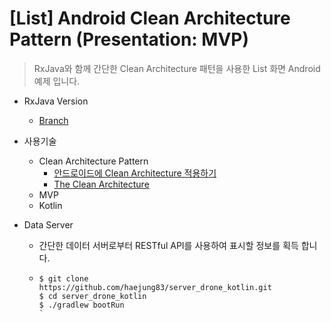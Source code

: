 # [List] Android Clean Architecture Pattern (Presentation: MVP) 
> RxJava와 함께 간단한 Clean Architecture 패턴을 사용한 List 화면 Android 예제 입니다. 

* RxJava Version
  * [Branch](https://github.com/haejung83/android_clean_architecture_list_kotlin/tree/clean_arch_rxjava)


* 사용기술

  * Clean Architecture Pattern
    * [안드로이드에 Clean Architecture 적용하기](https://academy.realm.io/kr/posts/clean-architecture-in-android/)
    * [The Clean Architecture](https://blog.cleancoder.com/uncle-bob/2012/08/13/the-clean-architecture.html)
  * MVP
  * Kotlin

  

* Data Server

  * 간단한 데이터 서버로부터 RESTful API를 사용하여 표시할 정보를 획득 합니다.

  * ```shell
    $ git clone https://github.com/haejung83/server_drone_kotlin.git
    $ cd server_drone_kotlin
    $ ./gradlew bootRun
    `
